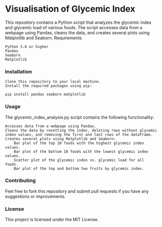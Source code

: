 # Visualisation of Glycemic Index 

This repository contains a Python script that analyzes the glycemic index and glycemic load of various foods. The script accesses data from a webpage using Pandas, cleans the data, and creates several plots using Matplotlib and Seaborn.
Requirements

    Python 3.6 or higher
    Pandas
    Seaborn
    Matplotlib

### Installation

    Clone this repository to your local machine.
    Install the required packages using pip:

`pip install pandas seaborn matplotlib `
 

### Usage

The glycemic_index_analysis.py script contains the following functionality:

    Accesses data from a webpage using Pandas.
    Cleans the data by resetting the index, deleting rows without glycemic index values, and removing the first and last rows of the dataframe.
    Creates several plots using Matplotlib and Seaborn:
        Bar plot of the top 10 foods with the highest glycemic index values.
        Bar plot of the bottom 10 foods with the lowest glycemic index values.
        Scatter plot of the glycemic index vs. glycemic load for all foods.
        Bar plot of the top and bottom two fruits by glycemic index.

### Contributing

Feel free to fork this repository and submit pull requests if you have any suggestions or improvements.
### License

This project is licensed under the MIT License.